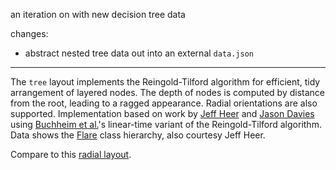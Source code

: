 an iteration on with new decision tree data

changes:

- abstract nested tree data out into an external `data.json`

---

The `tree` layout implements the Reingold-Tilford algorithm for efficient, tidy arrangement of layered nodes. The depth of nodes is computed by distance from the root, leading to a ragged appearance. Radial orientations are also supported. Implementation based on work by [Jeff Heer](http://jheer.org/) and [Jason Davies](http://www.jasondavies.com/) using [Buchheim et al.](http://www.springerlink.com/content/u73fyc4tlxp3uwt8/)'s linear-time variant of the Reingold-Tilford algorithm. Data shows the [Flare](http://flare.prefuse.org/) class hierarchy, also courtesy Jeff Heer.

Compare to this [radial layout](/mbostock/4063550).